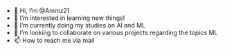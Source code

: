 - 👋 Hi, I’m @Ammz21
- 👀 I’m interested in learning new things!
- 🌱 I’m currently doing my studies on AI and ML
- 💞️ I’m looking to collaborate on various projects regarding the topics ML 
- 📫 How to reach me via mail

<!---
Ammz21/Ammz21 is a ✨ special ✨ repository because its `README.md` (this file) appears on your GitHub profile.
You can click the Preview link to take a look at your changes.
--->
